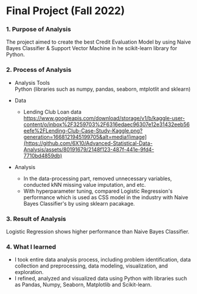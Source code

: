 # Final Project (Fall 2022)

### 1. Purpose of Analysis
 The project aimed to create the best Credit Evaluation Model by using Naive Bayes Classifier & Support Vector Machine in  he scikit-learn library for Python.

### 2. Process of Analysis
   * Analysis Tools 
     <br/> Python (libraries such as numpy, pandas, seaborn, mtplotlit and sklearn)
   * Data
     - Lending Club Loan data 
       <br/> https://www.googleapis.com/download/storage/v1/b/kaggle-user-content/o/inbox%2F3259703%2F6316edaec96307e12e31432eeb56eefe%2FLending-Club-Case-Study-Kaggle.png?generation=1668121945199705&alt=media![image](https://github.com/6X10/Advanced-Statistical-Data-Analysis/assets/80191679/2148f123-487f-441e-9fd4-7710bd4859db)

   * Analysis
     - In the data-processing part, removed unnecessary variables, conducted kNN missing value imputation, and etc.
     - With hyperparameter tuning, compared Logistic Regression's performance which is used as CSS model in the industry with Naive Bayes Classifier's by using sklearn pacakage. 

### 3. Result of Analysis
 Logistic Regression shows higher performance than Naive Bayes Classifier.

### 4. What I learned
   * I took entire data analysis process, including problem identification, data collection and preprocessing, data modeling, visualization, and exploration.
   * I refined, analyzed and visualized data using Python with libraries such as Pandas, Numpy, Seaborn, Matplotlib and Scikit-learn. 
